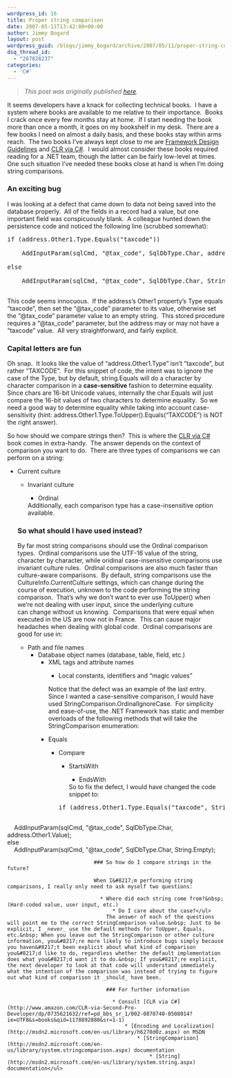 ```yaml
---
wordpress_id: 16
title: Proper string comparison
date: 2007-05-11T13:42:00+00:00
author: Jimmy Bogard
layout: post
wordpress_guid: /blogs/jimmy_bogard/archive/2007/05/11/proper-string-comparison.aspx
dsq_thread_id:
  - "267828237"
categories:
  - 'C#'
---
```

> _This post was originally published [here](http://grabbagoft.blogspot.com/2007/06/proper-string-comparison.html)._

It seems developers have a knack for collecting technical books.&nbsp; I have a system where books are available to me relative to their importance.&nbsp; Books I crack once every few months stay at home.&nbsp; If I start needing the book more than once a month, it goes on my bookshelf in my desk.&nbsp; There are a few books I need on almost a daily basis, and these books stay within arms reach.&nbsp; The two books I&#8217;ve always kept close to me are [Framework Design Guidelines](http://www.amazon.com/Framework-Design-Guidelines-Conventions-Development/dp/0321246756/)&nbsp;and [CLR via C#](http://www.amazon.com/CLR-via-Second-Pro-Developer/dp/0735621632/ref=pd_bbs_sr_1/002-0878740-0508014?ie=UTF8&s=books&qid=1178892880&sr=1-1).&nbsp; I would almost consider these books required reading for a .NET team, though the latter can be fairly low-level at times.&nbsp; One such situation I&#8217;ve needed these books close at hand is when I&#8217;m doing string comparisons.

### An exciting bug

I was looking at a defect that came down to data not being saved into the database properly.&nbsp; All of the&nbsp;fields in a record&nbsp;had a value, but one important field&nbsp;was conspicuously blank.&nbsp; A colleague hunted down the persistence code and noticed the following line (scrubbed somewhat):

<div class="CodeFormatContainer">
  <pre><span class="kwrd">if</span> (address.Other1.Type.Equals(<span class="str">"taxcode"</span>))<br />
&nbsp;&nbsp;&nbsp;&nbsp;AddInputParam(sqlCmd, <span class="str">"@tax_code"</span>, SqlDbType.Char, address.Other1.Value);<br />
<span class="kwrd">else</span><br />
&nbsp;&nbsp;&nbsp;&nbsp;AddInputParam(sqlCmd, <span class="str">"@tax_code"</span>, SqlDbType.Char, String.Empty);<br />
</pre>
</div>

This code seems innocuous.&nbsp; If the address&#8217;s Other1 property&#8217;s Type equals &#8220;taxcode&#8221;, then set the &#8220;@tax\_code&#8221; parameter to its value, otherwise set the &#8220;@tax\_code&#8221; parameter value to an empty string.&nbsp; This stored procedure requires a &#8220;@tax_code&#8221; parameter, but the address may or may not have a &#8220;taxcode&#8221; value.&nbsp; All very straightforward, and fairly explicit.

### Capital letters are fun

Oh snap.&nbsp; It looks like the value of &#8220;address.Other1.Type&#8221; isn&#8217;t &#8220;taxcode&#8221;, but rather &#8220;TAXCODE&#8221;.&nbsp; For this snippet of code, the intent was to ignore the case of the Type, but by default, string.Equals will do a character by character comparison in a **case-sensitive** fashion to determine equality.&nbsp; Since chars are 16-bit Unicode values, internally the char.Equals will just compare the 16-bit values of two characters to determine equality.&nbsp; So we need a good way to determine equality while taking into account case-sensitivity (hint: address.Other1.Type.ToUpper().Equals(&#8220;TAXCODE&#8221;) is NOT the right answer).

So how should we compare strings then?&nbsp; This is where the [CLR via C#](http://www.amazon.com/CLR-via-Second-Pro-Developer/dp/0735621632/ref=pd_bbs_sr_1/002-0878740-0508014?ie=UTF8&s=books&qid=1178892880&sr=1-1) book&nbsp;comes in extra-handy.&nbsp; The answer depends on the context of comparison you want to do.&nbsp; There are three types of comparisons we can perform on a string:

  * Current culture 
      * Invariant culture 
          * Ordinal</ul> 
        Additionally, each comparison type has a case-insensitive option available.
        
        ### So what should I have used instead?
        
        By far most string comparisons should use the Ordinal comparison types.&nbsp; Ordinal comparisons use the UTF-16 value of the string, character by character, while oridinal case-insensitive comparisons use invariant culture rules.&nbsp; Ordinal comparisons are also much faster than culture-aware comparisons.&nbsp; By default, string comparisons use the CultureInfo.CurrentCulture settings, which can change during the course of execution, unknown to the code performing the string comparison.&nbsp; That&#8217;s why we don&#8217;t want to ever use ToUpper() when we&#8217;re not dealing with user input, since&nbsp;the underlying culture can&nbsp;change without us knowing.&nbsp; Comparisons that were equal when executed in the US are now not in France.&nbsp; This can cause major headaches when dealing with global code.&nbsp; Ordinal comparisons are good for use in:
        
          * Path and file names 
              * Database object names (database, table, field, etc.) 
                  * XML tags and attribute names 
                      * Local constants, identifiers and &#8220;magic values&#8221;</ul> 
                    Notice that the defect was an example of the last entry.&nbsp; Since I wanted a case-sensitive comparison, I would have used StringComparison.OrdinalIgnoreCase.&nbsp; For simplicity and ease-of-use, the .NET Framework has static and member overloads of the following methods that will take the StringComparison enumeration:
                    
                      * Equals 
                          * Compare 
                              * StartsWith 
                                  * EndsWith</ul> 
                                So to fix the defect, I would have changed the code snippet to:
                                
                                <div class="CodeFormatContainer">
                                  <pre><span class="kwrd">if</span> (address.Other1.Type.Equals(<span class="str">"taxcode"</span>, StringComparison.OrdinalIgnoreCase))<br />
&nbsp;&nbsp;&nbsp;&nbsp;AddInputParam(sqlCmd, <span class="str">"@tax_code"</span>, SqlDbType.Char, address.Other1.Value);<br />
<span class="kwrd">else</span><br />
&nbsp;&nbsp;&nbsp;&nbsp;AddInputParam(sqlCmd, <span class="str">"@tax_code"</span>, SqlDbType.Char, String.Empty);<br />
</pre>
                                </div>
                                
                                ### So how do I compare strings in the future?
                                
                                When I&#8217;m performing string comparisons, I really only need to ask myself two questions:
                                
                                  * Where did each string come from?&nbsp; (Hard-coded value, user input, etc.) 
                                      * Do I care about the case?</ul> 
                                    The answer of each of the questions will point me to the correct StringComparison value.&nbsp; Just to be explicit, I _never_ use the default methods for ToUpper, Equals, etc.&nbsp; When you leave out the StringComparison or other culture information, you&#8217;re more likely to introduce bugs simply because you haven&#8217;t been explicit about what kind of comparison you&#8217;d like to do, regardless whether the default implementation does what you&#8217;d want it to do.&nbsp; If you&#8217;re explicit, the next developer to look at that code will understand immediately what the intention of the comparison was instead of trying to figure out what kind of comparison it _should_ have been.
                                    
                                    ### For further information
                                    
                                      * Consult [CLR via C#](http://www.amazon.com/CLR-via-Second-Pro-Developer/dp/0735621632/ref=pd_bbs_sr_1/002-0878740-0508014?ie=UTF8&s=books&qid=1178892880&sr=1-1) 
                                          * [Encoding and Localization](http://msdn2.microsoft.com/en-us/library/h6270d0z.aspx) on MSDN 
                                              * [StringComparison](http://msdn2.microsoft.com/en-us/library/system.stringcomparison.aspx) documentation 
                                                  * [String](http://msdn2.microsoft.com/en-us/library/system.string.aspx) documentation</ul>